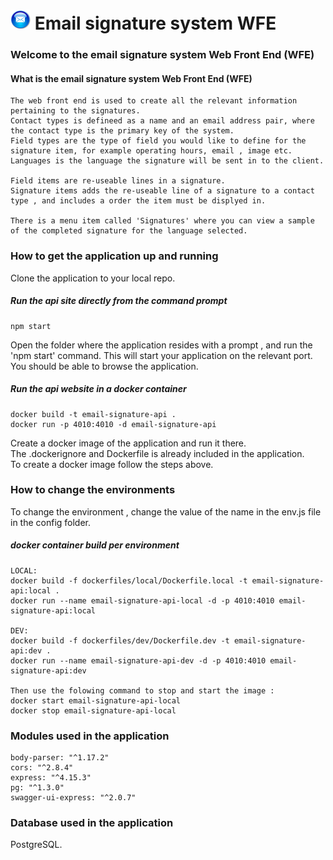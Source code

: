 
#  ![Email signature system](https://github.com/roachmanza/EmailSignature/blob/master/Api_Site/client/content/img/MailIcon32.png "Email signature system") Email signature system WFE

### Welcome to the email signature system Web Front End (WFE)

#### What is the email signature system Web Front End (WFE)
    The web front end is used to create all the relevant information pertaining to the signatures.
    Contact types is defineed as a name and an email address pair, where the contact type is the primary key of the system.
    Field types are the type of field you would like to define for the signature item, for example operating hours, email , image etc.
    Languages is the language the signature will be sent in to the client.
    
    Field items are re-useable lines in a signature.
    Signature items adds the re-useable line of a signature to a contact type , and includes a order the item must be displyed in.
    
    There is a menu item called 'Signatures' where you can view a sample of the completed signature for the language selected.


### How to get the application up and running
Clone the application to your local repo.<br/>

##### Run the api site directly from the command prompt
    npm start

Open the folder where the application resides with a prompt , and run the 'npm start' command. This will start your application on the relevant port. You should be able to browse the application.<br/>

##### Run the api website in a docker container
    docker build -t email-signature-api .
    docker run -p 4010:4010 -d email-signature-api
    
Create a docker image of the application and run it there.<br/>
The .dockerignore and Dockerfile is already included in the application.<br/>
To create a docker image follow the steps above.
    

### How to change the environments
To change the environment , change the value of the name in the env.js file in the config folder.<br/>

##### docker container build per environment
    LOCAL:
    docker build -f dockerfiles/local/Dockerfile.local -t email-signature-api:local .
    docker run --name email-signature-api-local -d -p 4010:4010 email-signature-api:local

    DEV:
    docker build -f dockerfiles/dev/Dockerfile.dev -t email-signature-api:dev .
    docker run --name email-signature-api-dev -d -p 4010:4010 email-signature-api:dev

    Then use the folowing command to stop and start the image : 
    docker start email-signature-api-local
    docker stop email-signature-api-local

### Modules used in the application
    body-parser: "^1.17.2"
    cors: "^2.8.4"
    express: "^4.15.3"
    pg: "^1.3.0"
    swagger-ui-express: "^2.0.7"

### Database used in the application
PostgreSQL.<br/>















